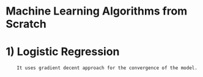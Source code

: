 # Machine Learning Algorithms from Scratch 
# 1) Logistic Regression
        It uses gradient decent approach for the convergence of the model.
